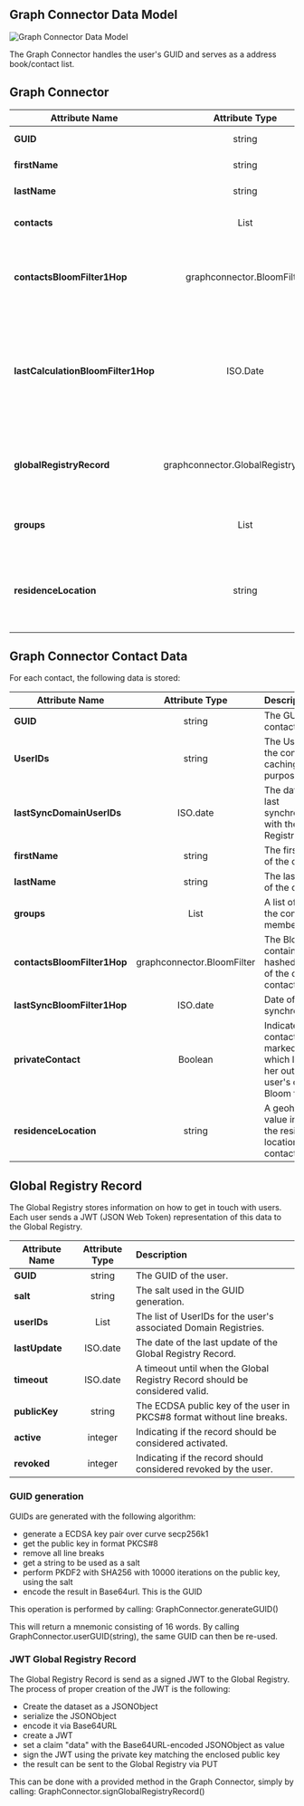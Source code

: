 Graph Connector Data Model
--------------------

![Graph Connector Data Model](Graph-Connector-Data-Model.png)

The Graph Connector handles the user's GUID and serves as a address book/contact list.


## Graph Connector

| **Attribute Name**   | **Attribute Type**        | **Description**     |
|----------------------|:-------------------------:|:--------------------------------------------------------------------------------------------------------|
| **GUID**             |          string           | The user's GUID. |
| **firstName**        |          string           | The user's first name. |
| **lastName**         |          string           | The user's last name. |
| **contacts**         | List<GraphConnectorContactData> | The list of contacts of the user. |
| **contactsBloomFilter1Hop** | graphconnector.BloomFilter | Bloom filter containing the hashed GUIDs of the user's contacts. |
| **lastCalculationBloomFilter1Hop** | ISO.Date    | Date of the last calculation of the Bloom filter containing the hashed GUID of the user's contacts. |
| **globalRegistryRecord** | graphconnector.GlobalRegistryRecord | Object containing all data stored in the Global Registry. |
| **groups**           |    List<string>           | A list of groups the user is member of. |
| **residenceLocation** |    string                | A geohash value indicating the residence location of the contact. |


## Graph Connector Contact Data
For each contact, the following data is stored:

| **Attribute Name**      | **Attribute Type** | **Description**        |
|-------------------------|:------------------:|:------------------------------------------------------------------------------------|
| **GUID**                |       string       | The GUID of the contact. |
| **UserIDs**             |       string       | The UserIDs of the contact. For caching purposes. |
| **lastSyncDomainUserIDs** |     ISO.date     | The date of the last synchronization with the Global Registry. |
| **firstName**           |       string       | The first name of the contact. |
| **lastName**            |       string       | The last name of the contact. |
| **groups**              |    List<string>    | A list of groups the contact is member of. |
| **contactsBloomFilter1Hop** | graphconnector.BloomFilter | The Bloom filter containing the hashed GUIDs of the contact's contact's. |
| **lastSyncBloomFilter1Hop** | ISO.date       | Date of the last synchronization. |
| **privateContact**      |    Boolean         | Indicates if the contact is marked private which leaves her out of the user's contacts Bloom filter. |
| **residenceLocation**   |    string          | A geohash value indicating the residence location of the contact. |


## Global Registry Record
The Global Registry stores information on how to get in touch with users.
Each user sends a JWT (JSON Web Token) representation of this data to the Global Registry.

| **Attribute Name**      | **Attribute Type** | **Description**        |
|-------------------------|:------------------:|:------------------------------------------------------------------------------------|
| **GUID**                |       string       | The GUID of the user. |
| **salt**                |       string       | The salt used in the GUID generation. |
| **userIDs**             |   List<string>     | The list of UserIDs for the user's associated Domain Registries. |
| **lastUpdate**          |      ISO.date      | The date of the last update of the Global Registry Record. |
| **timeout**             |      ISO.date      | A timeout until when the Global Registry Record should be considered valid. |
| **publicKey**           |      string        | The ECDSA public key of the user in PKCS#8 format without line breaks. |
| **active**              |      integer       | Indicating if the record should be considered activated. |
| **revoked**             |      integer       | Indicating if the record should considered revoked by the user. |


### GUID generation

GUIDs are generated with the following algorithm:

* generate a ECDSA key pair over curve secp256k1
* get the public key in format PKCS#8
* remove all line breaks
* get a string to be used as a salt
* perform PKDF2 with SHA256 with 10000 iterations on the public key, using the salt
* encode the result in Base64url. This is the GUID

This operation is performed by calling:
GraphConnector.generateGUID()

This will return a mnemonic consisting of 16 words.
By calling GraphConnector.userGUID(string), the same GUID can then be re-used.


### JWT Global Registry Record

The Global Registry Record is send as a signed JWT to the Global Registry.
The process of proper creation of the JWT is the following:

* Create the dataset as a JSONObject
* serialize the JSONObject
* encode it via Base64URL
* create a JWT
* set a claim "data" with the Base64URL-encoded JSONObject as value
* sign the JWT using the private key matching the enclosed public key
* the result can be sent to the Global Registry via PUT

This can be done with a provided method in the Graph Connector, simply by calling:
GraphConnector.signGlobalRegistryRecord()
